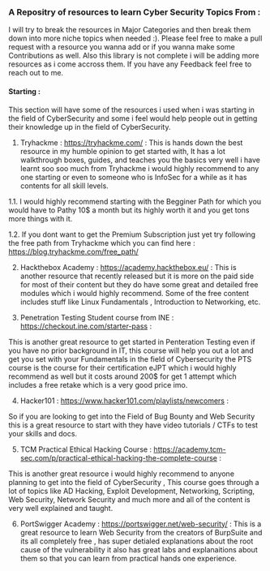### A Repositry of resources to learn Cyber Security Topics From : 


I will try to break the resources in Major Categories and then break them down into more niche topics when needed :). Please feel free to make a pull request with a resource you wanna add or if you wanna make some Contributions as well. Also this library is not complete i will be adding more resources as i come accross them. If you have any Feedback feel free to reach out to me.


#### Starting : 
This section will have some of the resources i used when i was starting in the field of CyberSecurity and some i feel would help people out in getting their knowledge up in the field of CyberSecurity.

1. Tryhackme : https://tryhackme.com/ :
This is hands down the best resource in my humble opinion to get started with, It has a lot walkthrough boxes, guides, and teaches you the basics very well i have learnt soo soo much from Tryhackme i would highly recommend to any one starting or even to someone who is InfoSec for a while as it has contents for all skill levels.

1.1. I would highly recommend starting with the Begginer Path for which you would have to Pathy 10$ a month but its highly worth it and you get tons more things with it. 

1.2. If you dont want to get the Premium Subscription just yet try following the free path from Tryhackme which you can find here : https://blog.tryhackme.com/free_path/

2. Hackthebox Academy : https://academy.hackthebox.eu/ :
This is another resource that recently released but it is more on the paid side for most of their content but they do have some great and detailed free modules which i would highly recommend. Some of the free content includes stuff like Linux Fundamentals , Introduction to Networking, etc. 

3. Penetration Testing Student course from INE : https://checkout.ine.com/starter-pass :

This is another great resource to get started in Penteration Testing even if you have no prior background in IT, this course will help you out a lot and get you set with your Fundamentals in the field of Cybersecurity the PTS course is the course for their certification eJPT which i would highly recommend as well but it costs around 200$ for get 1 attempt which includes a free retake which is a very good price imo.

4. Hacker101 : https://www.hacker101.com/playlists/newcomers :

So if you are looking to get into the Field of Bug Bounty and Web Security this is a great resource to start with they have video tutorials / CTFs to test your skills and docs.  

5. TCM Practical Ethical Hacking Course : https://academy.tcm-sec.com/p/practical-ethical-hacking-the-complete-course : 

This is another great resource i would highly recommend to anyone planning to get into the field of CyberSecurity , This course goes through a lot of topics like AD Hacking, Exploit Development, Networking, Scripting, Web Security, Network Security and much more and all of the content is very well explained and taught.

6. PortSwigger Academy : https://portswigger.net/web-security/ :
This is a great resource to learn Web Security from the creators of BurpSuite and its all completely free , has super detialed explanations about the root cause of the vulnerability it also has great labs and explanaitions about them so that you can learn from practical hands one experience. 
